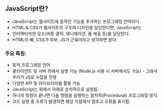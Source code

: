 ## JavaScript란?
- JavaScript는 웹사이트에 동적인 기능을 추가하는 프로그래밍 언어이다. 
- HTML & CSS가 웹사이트의 구조와 디자인을 담당한다면, JavaScript는 
- 인터랙티브한 요소(버튼 클릭, 애니메이션, 폼 제출 등)를 담당한다. 
- HTML이 뼈, CSS가 피부, JS가 근육이라고 생각하면 된다.

### 주요 특징:
- 동적 프로그래밍 언어
- 클라이언트 및 서버 측에서 실행 가능 (Node.js 사용 시 서버에서도 가능) - 그래서 우리가 JS로 수업을 진행
- 다양한 API 및 라이브러리를 활용 가능
- JavaScript는 위에서 아래로 순차적으로 실행됨.
- 하나의 명령이 끝나면 다음 명령을 실행하는 절차적(Procedural) 프로그래밍 방식.
- 코드 실행 중 오류가 발생하면 해당 지점에서 멈추고 오류를 표시함.

